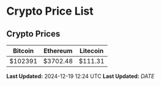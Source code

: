# Crypto Price List

## Crypto Prices
| Bitcoin | Ethereum | Litecoin |
| ------- | -------- | -------- |
| $102391 | $3702.48 | $111.31 |
**Last Updated:** 2024-12-19 12:24 UTC
**Last Updated:** $DATE$
